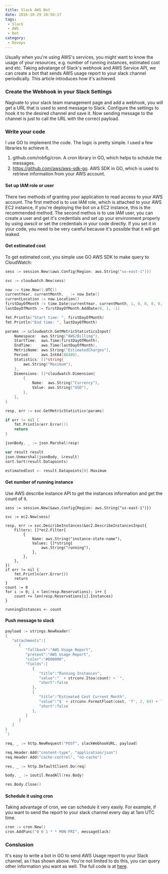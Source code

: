 ```yaml
---
title: Slack AWS Bot
date: 2016-10-29 20:50:17
tags:
 - Slack
 - AWS
 - Bot
category:
 - Devops
---
```


Usually when you're using AWS's services, you might want to know the usage of your resources, e.g. number of running instances, estimated cost and etc. Taking advatange of Slack's webhook and AWS Service API, we can create a bot that sends AWS usage report to your slack channel periodically. This article introduces how it's achieved.

### Create the Webhook in your Slack Settings

Nagivate to your slack team management page and add a webhook, you will get a URL that is used to send message to Slack. Configure the settings to hook it to the desired channel and save it. Now sending message to the channel is just to call the URL with the correct payload.

### Write your code

I use GO to implement the code. The logic is pretty simple. I used a few libraries to achieve it.

1. github.com/robfig/cron. A cron library in GO, which helps to schdule the messages.
2. https://github.com/aws/aws-sdk-go. AWS SDK in GO, which is used to retrieve information from your AWS account.

#### Set up IAM role or user

There two methods of granting your application to read access to your AWS account. The first method is to use IAM role, which is attached to your AWS EC2 instance, if you're deploying the bot on a EC2 instance, this is the recommended method. The second methos is to use IAM user, you can create a user and get it's credentials and set up your environment properly by using *awscli* or set the credentials in your code directly. If you set it in your code, you need to be very careful because it's possible that it will get leaked. 

#### Get estimated cost

To get estimated cost, you simple use GO AWS SDK to make query to CloudWatch:

```go
sess := session.New(&aws.Config{Region: aws.String("us-east-1")})

svc := cloudwatch.New(sess)

now := time.Now().UTC()
currentYear, currentMonth, _ := now.Date()
currentLocation := now.Location()
firstDayOfMonth := time.Date(currentYear, currentMonth, 1, 0, 0, 0, 0, currentLocation)
lastDayOfMonth := firstDayOfMonth.AddDate(0, 1, -1)

fmt.Println("Start time: ", firstDayOfMonth)
fmt.Println("End time: ", lastDayOfMonth)

params := &cloudwatch.GetMetricStatisticsInput{
	Namespace:  aws.String("AWS/Billing"),
	StartTime:  aws.Time(firstDayOfMonth),
	EndTime:    aws.Time(lastDayOfMonth),
	MetricName: aws.String("EstimatedCharges"),
	Period:     aws.Int64(86400),
	Statistics: []*string{
		aws.String("Maximum"),
	},
	Dimensions: []*cloudwatch.Dimension{
		{
			Name:  aws.String("Currency"),
			Value: aws.String("USD"),
		},
	},
}

resp, err := svc.GetMetricStatistics(params)

if err != nil {
	fmt.Println(err.Error())
	return
}

jsonBody, _ := json.Marshal(resp)

var result result
json.Unmarshal(jsonBody, &result)
sort.Sort(result.Datapoints)

estimatedCost <- result.Datapoints[0].Maximum
```

#### Get number of running instance

Use AWS describe instance API to get the instances information and get the count of it.

```
sess := session.New(&aws.Config{Region: aws.String("us-east-1")})

svc := ec2.New(sess)

resp, err := svc.DescribeInstances(&ec2.DescribeInstancesInput{
	Filters: []*ec2.Filter{
		{
			Name: aws.String("instance-state-name"),
			Values: []*string{
				aws.String("running"),
			},
		},
	},
})
if err != nil {
	fmt.Println(err.Error())
	return
}
count := 0
for i := 0; i < len(resp.Reservations); i++ {
	count += len(resp.Reservations[i].Instances)
}

runningInstances <- count
```

#### Push message to slack

```go
payload := strings.NewReader(`
{
   "attachments":[
      {
         "fallback":"AWS Usage Report",
         "pretext":"AWS Usage Report",
         "color":"#D00000",
         "fields":[
            {
               "title":"Running Instances",
               "value":"` + strconv.Itoa(count) + `",
               "short":false
            },
            {
               "title":"Estimated Cost Current Month",
               "value":"$` + strconv.FormatFloat(cost, 'f', 2, 64) + ` USD",
               "short":false
            },
         ]
      }
   ]
}
`)

req, _ := http.NewRequest("POST", slackWebhookURL, payload)

req.Header.Add("content-type", "application/json")
req.Header.Add("cache-control", "no-cache")

res, _ := http.DefaultClient.Do(req)

body, _ := ioutil.ReadAll(res.Body)

res.Body.Close()
```

#### Schedule it using cron

Taking advantage of cron, we can schedule it very easily. For example, if you want to send the report to your slack channel every day at 1am UTC time.

```go
cron := cron.New()
cron.AddFunc("0 0 1 * * MON-FRI", messageSlack)
```

### Conslusion

It's easy to write a bot in GO to send AWS Usage report to your Slack channel, as I has shown above. You're not limited to do this, you can query other information you want as well. The full code is at [here](https://github.com/WUMUXIAN/aws-slack-bot).